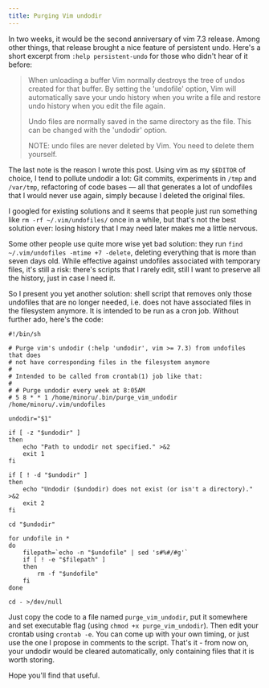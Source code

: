 ```yaml
---
title: Purging Vim undodir
---
```


In two weeks, it would be the second anniversary of vim 7.3 release. Among other
things, that release brought a nice feature of persistent undo. Here's a short
excerpt from `:help persistent-undo` for those who didn't hear of it before:

> When unloading a buffer Vim normally destroys the tree of undos created for
> that buffer.  By setting the 'undofile' option, Vim will automatically save
> your undo history when you write a file and restore undo history when you edit
> the file again.
>
> Undo files are normally saved in the same directory as the file.  This can be
> changed with the 'undodir' option.
>
> NOTE: undo files are never deleted by Vim.  You need to delete them yourself.

The last note is the reason I wrote this post. Using vim as my `$EDITOR` of
choice, I tend to pollute undodir a lot: Git commits, experiments in `/tmp` and
`/var/tmp`, refactoring of code bases — all that generates a lot of undofiles
that I would never use again, simply because I deleted the original files.

I googled for existing solutions and it seems that people just run something
like `rm -rf ~/.vim/undofiles/` once in a while, but that's not the best
solution ever: losing history that I may need later makes me a little nervous.

Some other people use quite more wise yet bad solution: they run `find
~/.vim/undofiles -mtime +7 -delete`, deleting everything that is more than
seven days old. While effective against undofiles associated with temporary
files, it's still a risk: there's scripts that I rarely edit, still I want to
preserve all the history, just in case I need it.

So I present you yet another solution: shell script that removes only those
undofiles that are no longer needed, i.e. does not have associated files in the
filesystem anymore. It is intended to be run as a cron job. Without further
ado, here's the code:

```Shell
#!/bin/sh

# Purge vim's undodir (:help 'undodir', vim >= 7.3) from undofiles that does
# not have corresponding files in the filesystem anymore
#
# Intended to be called from crontab(1) job like that:
#
# # Purge undodir every week at 8:05AM
# 5 8 * * 1 /home/minoru/.bin/purge_vim_undodir /home/minoru/.vim/undofiles

undodir="$1"

if [ -z "$undodir" ]
then
    echo "Path to undodir not specified." >&2
    exit 1
fi

if [ ! -d "$undodir" ]
then
    echo "Undodir ($undodir) does not exist (or isn't a directory)." >&2
    exit 2
fi

cd "$undodir"

for undofile in *
do
    filepath=`echo -n "$undofile" | sed 's#%#/#g'`
    if [ ! -e "$filepath" ]
    then 
        rm -f "$undofile"
    fi
done

cd - >/dev/null

```

Just copy the code to a file named `purge_vim_undodir`, put it somewhere and
set executable flag (using `chmod +x purge_vim_undodir`). Then edit your
crontab using `crontab -e`. You can come up with your own timing, or just use
the one I propose in comments to the script. That's it - from now on, your
undodir would be cleared automatically, only containing files that it is worth
storing.

Hope you'll find that useful.


